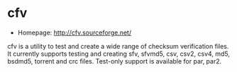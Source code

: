 # cfv

* Homepage: http://cfv.sourceforge.net/

cfv is a utility to test and create a wide range of checksum verification
 files. It currently supports testing and creating sfv, sfvmd5, csv, csv2,
 csv4, md5, bsdmd5, torrent and crc files. Test-only support is available
 for par, par2.
